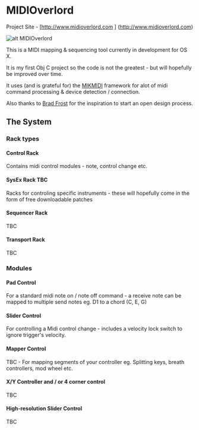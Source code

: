 # MIDIOverlord 

Project Site - [http://www.midioverlord.com ] (http://www.midioverlord.com)

![alt MIDIOverlord]("https://github.com/prevuelta/MIDIOverlord/MIDIOverlord/Images.xcassets/AppIcon.appiconset/icon_128x128.png")

This is a MIDI mapping & sequencing tool currently in development for OS X.

It is my first Obj C project so the code is not the greatest - but will hopefully be improved over time.

It uses (and is grateful for) the [MIKMIDI](https://github.com/mixedinkey-opensource/MIKMIDI) framework for alot of midi command processing & device detection / connection.

Also thanks to [Brad Frost](http://bradfrost.com/) for the inspiration to start an open design process.

## The System

### Rack types

#### Control Rack

Contains midi control modules - note, control change etc.

#### SysEx Rack TBC

Racks for controling specific instruments - these will hopefully come in the form of free downloadable patches

#### Sequencer Rack

TBC

#### Transport Rack

TBC


### Modules

#### Pad Control

For a standard midi note on / note off command - a receive note can be mapped to multiple send notes eg. D1 to a chord (C, E, G) 

#### Slider Control

For controlling a Midi control change - includes a velocity lock switch to ignore trigger's velocity.

#### Mapper Control

TBC - For mapping segments of your controller eg. Splitting keys, breath controllers, mod wheel etc.

#### X/Y Controller and / or 4 corner control

TBC

#### High-resolution Slider Control

TBC

